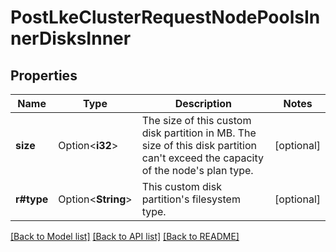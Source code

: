 # PostLkeClusterRequestNodePoolsInnerDisksInner

## Properties

Name | Type | Description | Notes
------------ | ------------- | ------------- | -------------
**size** | Option<**i32**> | The size of this custom disk partition in MB. The size of this disk partition can't exceed the capacity of the node's plan type. | [optional]
**r#type** | Option<**String**> | This custom disk partition's filesystem type. | [optional]

[[Back to Model list]](../README.md#documentation-for-models) [[Back to API list]](../README.md#documentation-for-api-endpoints) [[Back to README]](../README.md)


